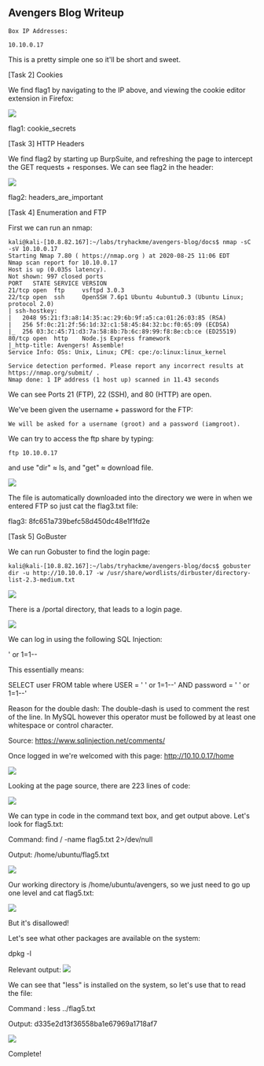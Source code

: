## Avengers Blog Writeup

    Box IP Addresses:

    10.10.0.17

This is a pretty simple one so it'll be short and sweet.

[Task 2] Cookies

We find flag1 by navigating to the IP above, and viewing the cookie editor extension in Firefox:

![](images/2020-08-25-10-59-31.png)

flag1: cookie_secrets

[Task 3] HTTP Headers

We find flag2 by starting up BurpSuite, and refreshing the page to intercept the GET requests + responses. We can see flag2 in the header:

![](images/2020-08-25-11-04-07.png)

flag2: headers_are_important

[Task 4] Enumeration and FTP

First we can run an nmap:

    kali@kali-[10.8.82.167]:~/labs/tryhackme/avengers-blog/docs$ nmap -sC -sV 10.10.0.17
    Starting Nmap 7.80 ( https://nmap.org ) at 2020-08-25 11:06 EDT
    Nmap scan report for 10.10.0.17
    Host is up (0.035s latency).
    Not shown: 997 closed ports
    PORT   STATE SERVICE VERSION
    21/tcp open  ftp     vsftpd 3.0.3
    22/tcp open  ssh     OpenSSH 7.6p1 Ubuntu 4ubuntu0.3 (Ubuntu Linux; protocol 2.0)
    | ssh-hostkey: 
    |   2048 95:21:f3:a8:14:35:ac:29:6b:9f:a5:ca:01:26:03:85 (RSA)
    |   256 5f:0c:21:2f:56:1d:32:c1:58:45:84:32:bc:f0:65:09 (ECDSA)
    |_  256 03:3c:45:71:d3:7a:58:8b:7b:6c:89:99:f8:8e:cb:ce (ED25519)
    80/tcp open  http    Node.js Express framework
    |_http-title: Avengers! Assemble!
    Service Info: OSs: Unix, Linux; CPE: cpe:/o:linux:linux_kernel

    Service detection performed. Please report any incorrect results at https://nmap.org/submit/ .
    Nmap done: 1 IP address (1 host up) scanned in 11.43 seconds

We can see Ports 21 (FTP), 22 (SSH), and 80 (HTTP) are open.

We've been given the username + password for the FTP:

`We will be asked for a username (groot) and a password (iamgroot).`

We can try to access the ftp share by typing: 

    ftp 10.10.0.17

and use "dir" ≈ ls, and "get" ≈ download file.

![](images/2020-08-25-11-20-29.png)

The file is automatically downloaded into the directory we were in when we entered FTP so just cat the flag3.txt file:

flag3: 8fc651a739befc58d450dc48e1f1fd2e

[Task 5] GoBuster

We can run Gobuster to find the login page:

    kali@kali-[10.8.82.167]:~/labs/tryhackme/avengers-blog/docs$ gobuster dir -u http://10.10.0.17 -w /usr/share/wordlists/dirbuster/directory-list-2.3-medium.txt

![](images/2020-08-25-11-47-50.png)

There is a /portal directory, that leads to a login page.

![](images/2020-08-25-11-48-55.png)

We can log in using the following SQL Injection:

' or 1=1--

This essentially means:

SELECT user FROM table where USER = ' ' or 1=1--' AND password = ' ' or 1=1--'

Reason for the double dash: The double-dash is used to comment the rest of the line. In MySQL however this operator must be followed by at least one whitespace or control character.

Source: https://www.sqlinjection.net/comments/

Once logged in we're welcomed with this page: http://10.10.0.17/home

![](images/2020-08-25-11-54-37.png)

Looking at the page source, there are 223 lines of code:

![](images/2020-08-25-11-56-06.png)

We can type in code in the command text box, and get output above. Let's look for flag5.txt:

Command: find / -name flag5.txt 2>/dev/null

Output: /home/ubuntu/flag5.txt

![](images/2020-08-25-11-57-57.png)

Our working directory is /home/ubuntu/avengers, so we just need to go up one level and cat flag5.txt:

![](images/2020-08-25-11-58-38.png)

But it's disallowed!

Let's see what other packages are available on the system:

dpkg -l

Relevant output: ![](images/2020-08-25-12-01-36.png)

We can see that "less" is installed on the system, so let's use that to read the file:

Command : less ../flag5.txt

Output: d335e2d13f36558ba1e67969a1718af7

![](images/2020-08-25-12-00-35.png)

Complete!
